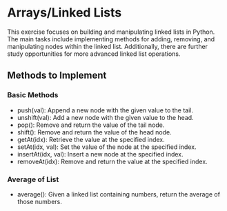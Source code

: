 # Arrays/Linked Lists

This exercise focuses on building and manipulating linked lists in Python. The main tasks include implementing methods for adding, removing, and manipulating nodes within the linked list. Additionally, there are further study opportunities for more advanced linked list operations.


## Methods to Implement

### Basic Methods

- push(val): Append a new node with the given value to the tail.
- unshift(val): Add a new node with the given value to the head.
- pop(): Remove and return the value of the tail node.
- shift(): Remove and return the value of the head node.
- getAt(idx): Retrieve the value at the specified index.
- setAt(idx, val): Set the value of the node at the specified index.
- insertAt(idx, val): Insert a new node at the specified index.
- removeAt(idx): Remove and return the value at the specified index.

### Average of List

- average(): Given a linked list containing numbers, return the average of those numbers.
